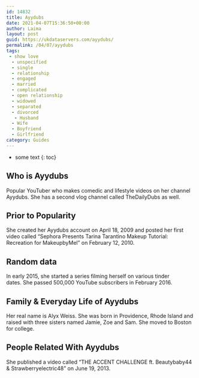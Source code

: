 ```yaml
---
id: 14832
title: Ayydubs
date: 2021-04-07T15:36:50+00:00
author: Laima
layout: post
guid: https://ukdataservers.com/ayydubs/
permalink: /04/07/ayydubs
tags:
 - show love
  - unspecified
  - single
  - relationship
  - engaged
  - married
  - complicated
  - open relationship
  - widowed
  - separated
  - divorced
   - Husband
  - Wife
  - Boyfriend
  - Girlfriend
category: Guides
---
```


* some text
{: toc}


## Who is Ayydubs
                  
                  
                  
Popular YouTuber who makes comedic and lifestyle videos on her channel Ayydubs. She has a second vlog channel called TheDailyDubs as well.
                  
              
            
              
            
                
                
                
## Prior to Popularity
                  
                  
                  
She created her Ayydubs account on April 18, 2009 and posted her first video called &#8220;Sephora Presents Tarina Tarantino Makeup Tutorial: Recreation for MakeupbyMel&#8221; on February 12, 2010.
                  
              
            
              
            
                
                
                
## Random data
                  
                  
                  
In early 2015, she started a series filming herself on various tinder dates. She passed 500,000 YouTube subscribers in February 2016. 
                  
              
            
              
            
                
                
                
## Family & Everyday Life of Ayydubs
                  
                  
                  
Her real name is Alyx Weiss. She was born in Providence, Rhode Island and raised with three sisters named Jamie, Zoe and Sam. She moved to Boston for college.
                  
              
            
              
            
                
                
                
## People Related With Ayydubs
                  
                  
                  
She published a video called &#8220;THE ACCENT CHALLENGE ft. Beautybaby44 & Strawberryelectric48&#8221; on June 19, 2013.
                  
              
            
              
            
                
              
            
              
              
            
            
              
            
          
          
          